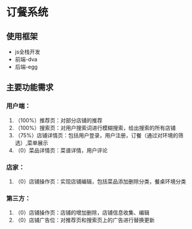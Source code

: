 # 订餐系统
## 使用框架
* js全栈开发
* 前端-dva
* 后端-egg
## 主要功能需求
### 用户端：
1. （100%）推荐页：对部分店铺的推荐
2. （100%）搜索页：对用户搜索词进行模糊搜索，给出搜索的所有店铺
3. （75%）店铺详情页：包括用户登录，用户注册，订餐（通过对环境的筛选）,菜单展示
4. （0）菜品详情页：菜谱详情，用户评论
### 店家：
1. （0）店铺操作页：实现店铺编辑，包括菜品添加删除分类，餐桌环境分类
### 第三方：
1. （0）店铺操作页：店铺的增加删除，店铺信息收集、编辑
2. （0）店铺广告位：对推荐页和搜索页上的广告进行替换更新